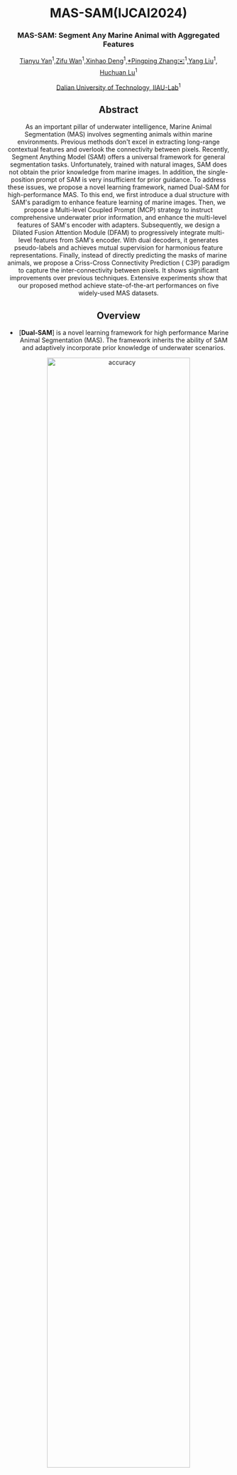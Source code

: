 <div align="center">
<h1>MAS-SAM(IJCAI2024)</h1>
<h3>MAS-SAM: Segment Any Marine Animal with Aggregated Features</h3>

[Tianyu Yan](https://github.com/Drchip61)<sup>1</sup>,[Zifu Wan](https://github.com/Drchip61)<sup>1</sup>,[Xinhao Deng](https://github.com/Drchip61)<sup>1</sup>,[*Pingping Zhang✉️](http://faculty.dlut.edu.cn/zhangpingping/en/index.htm)<sup>1</sup>,[Yang Liu](http://faculty.dlut.edu.cn/liuyang1/zh_CN/index.htm)<sup>1</sup>, [Huchuan Lu](http://faculty.dlut.edu.cn/Huchuan_Lu/zh_CN/index.htm)<sup>1</sup>

[Dalian University of Technology, IIAU-Lab](https://futureschool.dlut.edu.cn/IIAU.htm)<sup>1</sup>


## Abstract

As an important pillar of underwater intelligence, Marine Animal Segmentation (MAS) involves segmenting animals within marine environments. Previous methods don't excel in extracting long-range contextual features and overlook the connectivity between pixels. Recently, Segment Anything Model (SAM) offers a universal framework for general segmentation tasks. Unfortunately, trained with natural images, SAM does not obtain the prior knowledge from marine images. In addition, the single-position prompt of SAM is very insufficient for prior guidance. To address these issues, we propose a novel learning framework, named Dual-SAM for high-performance MAS. To this end, we first introduce a dual structure with SAM's paradigm to enhance feature learning of marine images. Then, we propose a Multi-level Coupled Prompt (MCP) strategy to instruct comprehensive underwater prior information, and enhance the multi-level features of SAM's encoder with adapters. Subsequently, we design a Dilated Fusion Attention Module (DFAM) to progressively integrate multi-level features from SAM's encoder. With dual decoders, it generates pseudo-labels and achieves mutual supervision for harmonious feature representations. Finally, instead of directly predicting the masks of marine animals, we propose a Criss-Cross Connectivity Prediction (
C3P) paradigm to capture the inter-connectivity between pixels. It shows significant improvements over previous techniques. Extensive experiments show that our proposed method achieve state-of-the-art performances on five widely-used MAS datasets.
## Overview

* [**Dual-SAM**] is a novel learning framework for high performance Marine Animal Segmentation (MAS). The framework inherits the ability of SAM and adaptively incorporate prior knowledge of underwater scenarios.

<p align="center">
  <img src="github_show/framework.png" alt="accuracy" width="80%">
</p>

* **Motivation of Our proposed Mehtod**

<p align="center">
  <img src="github_show/motivation.png" alt="arch" width="60%">
</p>

* **Multi-level Coupled Prompt**

<p align="center">
  <img src="github_show/MCP.png" alt="arch" width="60%">
</p>

* **Criss-Cross Connectivity Prediction**

<p align="center">
  <img src="github_show/c3p.png" alt="arch" width="60%">
</p>

* **Dilated Fusion Attention Module**

<p align="center">
  <img src="github_show/dfam.png" alt="arch" width="60%">
</p>


## Main Results

We rely on five public datasets and five evaluation metrics to thoroughly validate our model’s performance.
<p align="center">
  <img src="github_show/res1.png" alt="arch" width="60%">
</p>

<p align="center">
  <img src="github_show/res2.png" alt="arch" width="60%">
</p>



## Getting Started

</div>

### Installation

**step1:Clone the Dual_SAM repository:**

To get started, first clone the Dual_SAM repository and navigate to the project directory:

```bash
git clone https://github.com/Drchip61/Dual_SAM.git
cd Dual_SAM

```

**step2:Environment Setup:**

Dual_SAM recommends setting up a conda environment and installing dependencies via pip. Use the following commands to set up your environment:
#### Create and activate a new conda environment

```bash
conda create -n Dual_SAM
conda activate Dual_SAM
```
#### Install Dependencies.
```bash
pip install -r requirements.txt
```

#### Download pretrained model.
Please put the pretrained [SAM model](https://drive.google.com/file/d/1_oCdoEEu3mNhRfFxeWyRerOKt8OEUvcg/view?usp=share_link) in the Dual-SAM file.

### Model Training and Testing

**Training**
```bash
# Change the hyper parameter in the train_s.py 
python train_s.py
```

**Testing**
```bash
# Change the hyper parameter in the test_y.py 
python test_y.py
```

### Analysis Tools


```bash
# First threshold the prediction mask
python bimap.py
# Then evaluate the perdiction mask
python test_score.py
```

## Citation

```
@inproceedings{
anonymous2024fantastic,
title={Fantastic Animals and Where to Find Them: Segment Any Marine Animal with Dual {SAM}},
author={Pingping Zhang，Tianyu Yan， Yang Liu，Huchuan Lu},
booktitle={Conference on Computer Vision and Pattern Recognition 2024},
year={2024}
}
```

